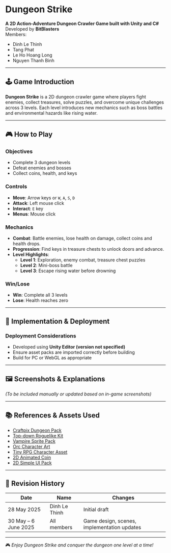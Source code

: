 # Dungeon Strike

**A 2D Action-Adventure Dungeon Crawler Game built with Unity and C#**  
Developed by **BitBlasters**  
Members:
- Dinh Le Thinh
- Tang Phat
- Le Ho Hoang Long
- Nguyen Thanh Binh

---

## 🕹 Game Introduction

**Dungeon Strike** is a 2D dungeon crawler game where players fight enemies, collect treasures, solve puzzles, and overcome unique challenges across 3 levels. Each level introduces new mechanics such as boss battles and environmental hazards like rising water.

---

## 🎮 How to Play

### Objectives
- Complete 3 dungeon levels
- Defeat enemies and bosses
- Collect coins, health, and keys

### Controls
- **Move**: Arrow keys or `W`, `A`, `S`, `D`
- **Attack**: Left mouse click
- **Interact**: `E` key
- **Menus**: Mouse click

### Mechanics
- **Combat**: Battle enemies, lose health on damage, collect coins and health drops.
- **Progression**: Find keys in treasure chests to unlock doors and advance.
- **Level Highlights**:
  - **Level 1**: Exploration, enemy combat, treasure chest puzzles
  - **Level 2**: Mini-boss battle
  - **Level 3**: Escape rising water before drowning

### Win/Lose
- **Win**: Complete all 3 levels
- **Lose**: Health reaches zero

---

## 🚀 Implementation & Deployment

### Deployment Considerations
- Developed using **Unity Editor (version not specified)**
- Ensure asset packs are imported correctly before building
- Build for PC or WebGL as appropriate

---

## 🖼 Screenshots & Explanations

*(To be included manually or updated based on in-game screenshots)*

---

## 📚 References & Assets Used

- [Craftpix Dungeon Pack](https://craftpix.net/freebies/free-2d-top-down-pixel-dungeon-asset-pack/)
- [Top-down Roguelike Kit](https://craftpix.net/freebies/free-top-down-roguelike-game-kit-pixel-art/)
- [Vampire Sprite Pack](https://craftpix.net/freebies/free-vampire-4-direction-pixel-character-sprite-pack/)
- [Orc Character Art](https://craftpix.net/freebies/free-top-down-orc-game-character-pixel-art/)
- [Tiny RPG Character Asset](https://zerie.itch.io/tiny-rpg-character-asset-pack)
- [2D Animated Coin](https://assetstore.unity.com/packages/2d/environments/2d-animated-coin-2d-rpk-22009)
- [2D Simple UI Pack](https://assetstore.unity.com/packages/2d/gui/icons/2d-simple-ui-pack-218050)

---

## 📅 Revision History

| Date | Name | Changes |
|------|------|---------|
| 28 May 2025 | Dinh Le Thinh | Initial draft |
| 30 May – 6 June 2025 | All members | Game design, scenes, implementation updates |

---

🎮 *Enjoy Dungeon Strike and conquer the dungeon one level at a time!*
